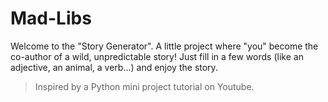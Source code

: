 # Mad-Libs
Welcome to the "Story Generator".
A little project where "you" become the co-author of a wild, unpredictable story!
Just fill in a few words (like an adjective, an animal, a verb...) and enjoy the story.
> Inspired by a Python mini project tutorial on Youtube.
